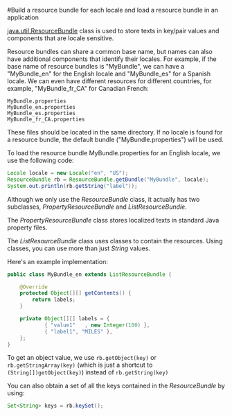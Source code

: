 #Build a resource bundle for each locale and load a resource bundle in an application

[java.util.ResourceBundle](http://docs.oracle.com/javase/8/docs/api/java/util/ResourceBundle.html) class is used to store texts in key/pair values and components that are locale sensitive.

Resource bundles can share a common base name, but names can also have additional components that identify their locales. For example, if the base name of resource bundles is "MyBundle", we can have a "MyBundle_en" for the English locale and "MyBundle_es" for a Spanish locale. We can even have different resources for different countries, for example, "MyBundle_fr_CA" for Canadian French:
````
MyBundle.properties
MyBundle_en.properties
MyBundle_es.properties
MyBundle_fr_CA.properties
````
These files should be located in the same directory. If no locale is found for a resource bundle, the default bundle ("MyBundle.properties") will be used.

To load the resource bundle MyBundle.properties for an English locale, we use the following code:
````java
Locale locale = new Locale("en", "US");
ResourceBundle rb = ResourceBundle.getBundle("MyBundle", locale);
System.out.println(rb.getString("label"));
````

Although we only use the *ResourceBundle* class, it actually has two subclasses,  *PropertyResourceBundle* and *ListResourceBundle*. 

The *PropertyResourceBundle* class stores localized texts in standard Java property files.

The *ListResourceBundle* class uses classes to contain the resources. Using classes, you can use more than just *String* values.

Here's an example implementation:
````java
public class MyBundle_en extends ListResourceBundle {

    @Override
    protected Object[][] getContents() {
        return labels;
    }

    private Object[][] labels = {
            { "value1"   , new Integer(100) },
            { "label1", "MILES" },
    };
}
````

To get an object value, we use `rb.getObject(key)` or `rb.getStringArray(key)` (which is just a shortcut to `(String[])getObject(key)`) instead of `rb.getString(key)`

You can also obtain a set of all the keys contained in the *ResourceBundle* by using:
````java
Set<String> keys = rb.keySet();
````

